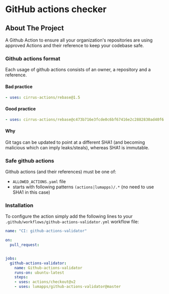# GitHub actions checker

## About The Project
A Github Action to ensure all your organization's repositories are using approved Actions and their reference to keep your codebase safe.

### Github actions format
Each usage of github actions consists of an owner, a repository and a reference.
#### Bad practice
```yaml
- uses: cirrus-actions/rebase@1.5
```
#### Good practice
```yaml
- uses: cirrus-actions/rebase@c473b716e3fcde0c6bf67416e2c2882830ad40f6  # 1.5
```

#### Why
Git tags can be updated to point at a different SHA1 (and becoming malicious which can imply leaks/steals), whereas SHA1 is immutable.

### Safe github actions
Github actions (and their references) must be one of:
- `ALLOWED_ACTIONS.yaml` file
- starts with following patterns `(actions|lumapps)/.*` (no need to use SHA1 in this case)

### Installation

To configure the action simply add the following lines to your `.github/workflows/github-actions-validator.yml` workflow file:
```yaml
name: "CI: github-actions-validator"

on:
  pull_request:


jobs:
  github-actions-validator:
    name: Github-actions-validator
    runs-on: ubuntu-latest
    steps:
    - uses: actions/checkout@v2
    - uses: lumapps/github-actions-validator@master
```
